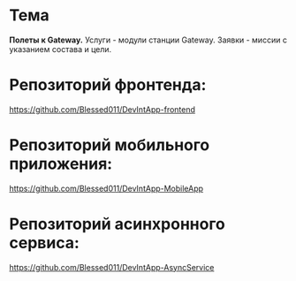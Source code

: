 # Тема
**Полеты к Gateway.**
Услуги - модули станции Gateway.
Заявки - миссии с указанием состава и цели.


# Репозиторий фронтенда:
https://github.com/Blessed011/DevIntApp-frontend

# Репозиторий мобильного приложения:
https://github.com/Blessed011/DevIntApp-MobileApp

# Репозиторий асинхронного сервиса:
https://github.com/Blessed011/DevIntApp-AsyncService
